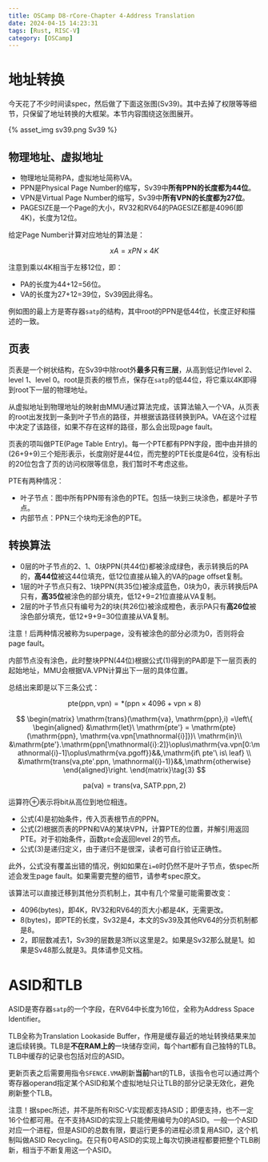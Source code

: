 ```yaml
---
title: OSCamp D8-rCore-Chapter 4-Address Translation
date: 2024-04-15 14:23:31
tags: [Rust, RISC-V]
category: [OSCamp]
---
```


# 地址转换
今天花了不少时间读spec，然后做了下面这张图(Sv39)。其中去掉了权限等等细节，只保留了地址转换的大框架。本节内容围绕这张图展开。

{% asset_img sv39.png Sv39 %}

## 物理地址、虚拟地址

* 物理地址简称PA，虚拟地址简称VA。
* PPN是Physical Page Number的缩写，Sv39中**所有PPN的长度都为44位**。
* VPN是Virtual Page Number的缩写，Sv39中**所有VPN的长度都为27位**。
* PAGESIZE是一个Page的大小，RV32和RV64的PAGESIZE都是4096(即4K)，长度为12位。

给定Page Number计算对应地址的算法是：

$$xA=xPN \times 4K\tag{1}$$

注意到乘以4K相当于左移12位，即：
* PA的长度为44+12=56位。
* VA的长度为27+12=39位，Sv39因此得名。

例如图的最上方是寄存器`satp`的结构，其中root的PPN是低44位，长度正好和描述的一致。

## 页表
页表是一个树状结构，在Sv39中除root外**最多只有三层**，从高到低记作level 2、level 1、level 0。root是页表的根节点，保存在`satp`的低44位，将它乘以4K即得到root下一层的物理地址。

从虚拟地址到物理地址的映射由MMU通过算法完成，该算法输入一个VA，从页表的root出发找到一条到叶子节点的路径，并根据该路径转换到PA。VA在这个过程中决定了该路径，如果不存在这样的路径，那么会出现page fault。

页表的项叫做PTE(Page Table Entry)。每一个PTE都有PPN字段，图中由并排的(26+9+9)三个矩形表示，长度刚好是44位，而完整的PTE长度是64位，没有标出的20位包含了页的访问权限等信息，我们暂时不考虑这些。

PTE有两种情况：
* 叶子节点：图中所有PPN带有涂色的PTE。包括一块到三块涂色，都是叶子节点。
* 内部节点：PPN三个块均无涂色的PTE。

## 转换算法

* 0层的叶子节点的2、1、0块PPN(共44位)都被涂成绿色，表示转换后的PA的，**高44位**被这44位填充，低12位直接从输入的VA的page offset复制。
* 1层的叶子节点只有2、1块PPN(共35位)被涂成蓝色，0块为0，表示转换后PA只有，**高35位**被涂色的部分填充，低12+9=21位直接从VA复制。
* 2层的叶子节点只有编号为2的块(共26位)被涂成橙色，表示PA只有**高26位**被涂色部分填充，低12+9+9=30位直接从VA复制。

注意！后两种情况被称为superpage，没有被涂色的部分必须为0，否则将会page fault。

内部节点没有涂色，此时整块PPN(44位)根据公式$(1)$得到的PA即是下一层页表的起始地址，MMU会根据VA.VPN计算出下一层的具体位置。

总结出来即是以下三条公式：

$$
\mathrm{pte}(\mathrm{ppn}, \mathrm{vpn}) = *(\mathrm{ppn}\times 4096+\mathrm{vpn}\times 8)\tag{2}
$$

$$
\begin{matrix}
    \mathrm{trans}(\mathrm{va}, \mathrm{ppn},i) =\left\{
    \begin{aligned}
        &\mathrm{let}\ \mathrm{pte'} = \mathrm{pte}(\mathrm{ppn}, \mathrm{va.vpn[\mathnormal{i}]})\ \mathrm{in}\\
        &\mathrm{pte'}.\mathrm{ppn[\mathnormal{i}:2]}\oplus\mathrm{va.vpn[0:\mathnormal{i}-1]\oplus\mathrm{va.pgoff}}&&,\mathrm{if\ pte'\ is\ leaf} \\
        &\mathrm{trans(va,pte'.ppn, \mathnormal{i}-1)}&&,\mathrm{otherwise}
    \end{aligned}\right.
\end{matrix}\tag{3}
$$

$$
\mathrm{pa(va)} = \mathrm{trans(va,SATP.ppn,2)}\tag{4}
$$

运算符$\oplus$表示将bit从高位到地位相连。

* 公式$(4)$是初始条件，传入页表根节点的PPN。
* 公式$(2)$根据页表的PPN和VA的某块VPN，计算PTE的位置，并解引用返回PTE。对于初始条件，函数`pte`会返回level 2的节点。
* 公式$(3)$是递归定义，由于递归不是很深，读者可自行验证正确性。

此外，公式没有覆盖出错的情况，例如如果在`i=0`时仍然不是叶子节点，依spec所述会发生page fault。如果需要完整的细节，请参考spec原文。

该算法可以直接迁移到其他分页机制上，其中有几个常量可能需要改变：
* 4096(bytes)，即4K，RV32和RV64的页大小都是4K，无需更改。
* 8(bytes)，即PTE的长度，Sv32是4，本文的Sv39及其他RV64的分页机制都是8。
* 2，即层数减去1，Sv39的层数是3所以这里是2。如果是Sv32那么就是1。如果是Sv48那么就是3。具体请参见文档。

# ASID和TLB
ASID是寄存器`satp`的一个字段，在RV64中长度为16位，全称为Address Space Identifier。

TLB全称为Translation Lookaside Buffer，作用是缓存最近的地址转换结果来加速后续转换。TLB是**不在RAM上的**一块储存空间，每个hart都有自己独特的TLB。TLB中缓存的记录也包括对应的ASID。

更新页表之后需要用指令`SFENCE.VMA`刷新**当前**hart的TLB，该指令也可以通过两个寄存器operand指定某个ASID和某个虚拟地址只让TLB的部分记录无效化，避免刷新整个TLB。

注意！据spec所述，并不是所有RISC-V实现都支持ASID；即便支持，也不一定16个位都可用。在不支持ASID的实现上只能使用编号为0的ASID。一般一个ASID对应一个进程，但是ASID的总数有限，要运行更多的进程必须复用ASID，这个机制叫做ASID Recycling。在只有0号ASID的实现上每次切换进程都要把整个TLB刷新，相当于不断复用这一个ASID。
